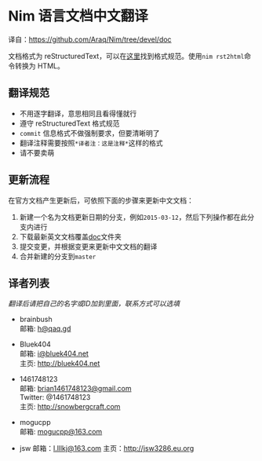 # Nim 语言文档中文翻译

译自：<https://github.com/Araq/Nim/tree/devel/doc>

文档格式为 reStructuredText，可以在[这里](http://nim-lang.org/rst.html)找到格式规范。使用`nim rst2html`命令转换为 HTML。

## 翻译规范

* 不用逐字翻译，意思相同且看得懂就行
* 遵守 reStructuredText 格式规范
* `commit` 信息格式不做强制要求，但要清晰明了
* 翻译注释需要按照`*译者注：这是注释*`这样的格式
* 请不要卖萌

## 更新流程

在官方文档产生更新后，可依照下面的步骤来更新中文文档：

1. 新建一个名为文档更新日期的分支，例如`2015-03-12`，然后下列操作都在此分支内进行
2. 下载最新英文文档覆盖[doc](doc)文件夹
3. 提交变更，并根据变更来更新中文文档的翻译
4. 合并新建的分支到`master`

## 译者列表

*翻译后请把自己的名字或ID加到里面，联系方式可以选填*

* brainbush  
邮箱: <h@qaq.gd>

* Bluek404  
邮箱: <i@bluek404.net>  
主页: <http://bluek404.net>

* 1461748123  
邮箱: <brian1461748123@gmail.com>  
Twitter: @1461748123  
主页: <http://snowbergcraft.com>

* mogucpp  
邮箱: <mogucpp@163.com>

* jsw
邮箱：<l.lllkj@163.com>
主页：<http://jsw3286.eu.org>
